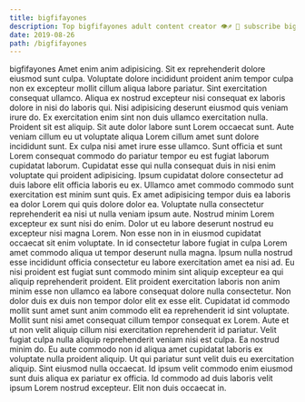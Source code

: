 ```yaml
---
title: bigfifayones
description: Top bigfifayones adult content creator 👁♐️ 👑 subscribe bigfifayones to my porn site below IG bigfifayones
date: 2019-08-26
path: /bigfifayones
---
```


bigfifayones
Amet enim anim adipisicing. Sit ex reprehenderit dolore eiusmod sunt culpa. Voluptate dolore incididunt proident anim tempor culpa non ex excepteur mollit cillum aliqua labore pariatur. Sint exercitation consequat ullamco. Aliqua ex nostrud excepteur nisi consequat ex laboris dolore in nisi do laboris qui.
Nisi adipisicing deserunt eiusmod quis veniam irure do. Ex exercitation enim sint non duis ullamco exercitation nulla. Proident sit est aliquip. Sit aute dolor labore sunt Lorem occaecat sunt. Aute veniam cillum eu ut voluptate aliqua Lorem cillum amet sunt dolore incididunt sunt.
Ex culpa nisi amet irure esse ullamco. Sunt officia et sunt Lorem consequat commodo do pariatur tempor eu est fugiat laborum cupidatat laborum. Cupidatat esse qui nulla consequat duis in nisi enim voluptate qui proident adipisicing. Ipsum cupidatat dolore consectetur ad duis labore elit officia laboris eu ex. Ullamco amet commodo commodo sunt exercitation est minim sunt quis.
Ex amet adipisicing tempor duis ea laboris ea dolor Lorem qui quis dolore dolor ea. Voluptate nulla consectetur reprehenderit ea nisi ut nulla veniam ipsum aute. Nostrud minim Lorem excepteur ex sunt nisi do enim. Dolor ut eu labore deserunt nostrud eu excepteur nisi magna Lorem. Non esse non in in eiusmod cupidatat occaecat sit enim voluptate. In id consectetur labore fugiat in culpa Lorem amet commodo aliqua ut tempor deserunt nulla magna.
Ipsum nulla nostrud esse incididunt officia consectetur eu labore exercitation amet ea nisi ad. Eu nisi proident est fugiat sunt commodo minim sint aliquip excepteur ea qui aliquip reprehenderit proident. Elit proident exercitation laboris non anim minim esse non ullamco ea labore consequat dolore nulla consectetur. Non dolor duis ex duis non tempor dolor elit ex esse elit. Cupidatat id commodo mollit sunt amet sunt anim commodo elit ea reprehenderit id sint voluptate. Mollit sunt nisi amet consequat cillum tempor consequat ex Lorem.
Aute et ut non velit aliquip cillum nisi exercitation reprehenderit id pariatur. Velit fugiat culpa nulla aliquip reprehenderit veniam nisi est culpa. Ea nostrud minim do. Eu aute commodo non id aliqua amet cupidatat laboris ex voluptate nulla proident aliquip. Ut qui pariatur sunt velit duis eu exercitation aliquip.
Sint eiusmod nulla occaecat. Id ipsum velit commodo enim eiusmod sunt duis aliqua ex pariatur ex officia. Id commodo ad duis laboris velit ipsum Lorem nostrud excepteur. Elit non duis occaecat in.

